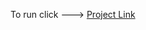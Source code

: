 To run click ---> [Project Link](https://solana-charting-comments-lmvjbdf2l-michaelsatumbas-projects.vercel.app/) 
